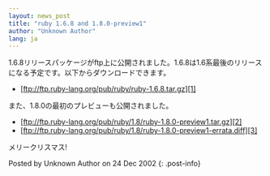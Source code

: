 ```yaml
---
layout: news_post
title: "ruby 1.6.8 and 1.8.0-preview1"
author: "Unknown Author"
lang: ja
---
```


1\.6.8リリースパッケージがftp上に公開されました。1.6.8は1.6系最後のリリースになる予定です。以下からダウンロードできます。

* [ftp://ftp.ruby-lang.org/pub/ruby/ruby-1.6.8.tar.gz][1]

また、1.8.0の最初のプレビューも公開されました。

* [ftp://ftp.ruby-lang.org/pub/ruby/1.8/ruby-1.8.0-preview1.tar.gz][2]
* [ftp://ftp.ruby-lang.org/pub/ruby/1.8/ruby-1.8.0-preview1-errata.diff][3]

メリークリスマス!

Posted by Unknown Author on 24 Dec 2002
{: .post-info}



[1]: ftp://ftp.ruby-lang.org/pub/ruby/ruby-1.6.8.tar.gz 
[2]: ftp://ftp.ruby-lang.org/pub/ruby/1.8/ruby-1.8.0-preview1.tar.gz 
[3]: ftp://ftp.ruby-lang.org/pub/ruby/1.8/ruby-1.8.0-preview1-errata.diff 
